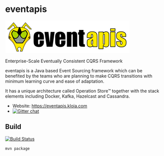 # eventapis

![eventapis](resources/eventapis.png)

Enterprise-Scale Eventually Consistent CQRS Framework

eventapis is a Java based Event Sourcing framework which can be benefited by the teams who are planning to make CQRS transitions with minimum learning curve and ease of adaptation.

It has a unique architecture called Operation Store™ together with the stack elements including Docker, Kafka, Hazelcast and Cassandra.

- Website: https://eventapis.kloia.com
- [![Gitter chat](https://badges.gitter.im/hashicorp-terraform/Lobby.png)](https://gitter.im/eventapis/Lobby)

## Build
[![Build Status](https://travis-ci.org/kloiasoft/eventapis.svg?branch=master)](https://travis-ci.org/kloiasoft/eventapis)
```
mvn package
```
